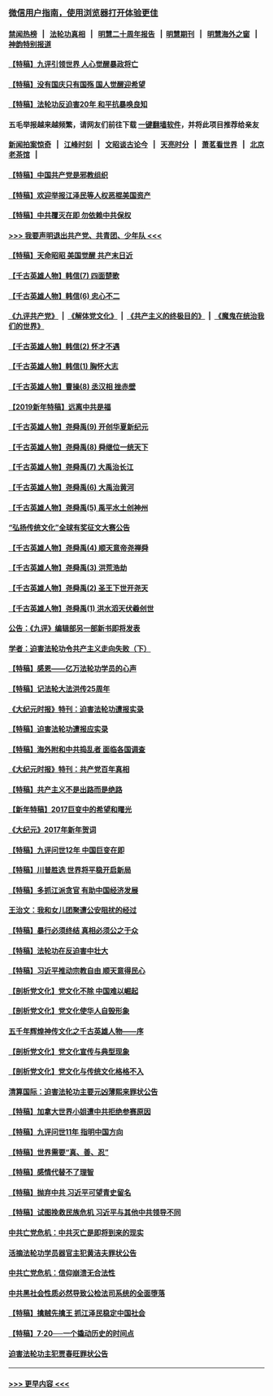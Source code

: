 ### [微信用户指南，使用浏览器打开体验更佳](https://github.com/gfw-breaker/banned-news1/blob/master/indexes/wechat-guide.md?t=0)
#### [禁闻热榜](热点新闻.md?t=0)  &nbsp;&nbsp;|&nbsp;&nbsp; [法轮功真相](https://github.com/gfw-breaker/truth/blob/master/README.md?t=0) &nbsp;&nbsp;|&nbsp;&nbsp; [明慧二十周年报告](https://github.com/gfw-breaker/mh-reports/blob/master/README.md?t=0) &nbsp;&nbsp;|&nbsp;&nbsp;[明慧期刊](https://github.com/gfw-breaker/mh-qikan) &nbsp;&nbsp;|&nbsp;&nbsp; [明慧海外之窗](https://github.com/gfw-breaker/mh-news/blob/master/README.md?t=0) &nbsp;&nbsp;|&nbsp;&nbsp; [神韵特别报道](https://github.com/gfw-breaker/mh-news/blob/master/shenyun.md?t=0)
#### [【特稿】九评引领世界 人心觉醒暴政将亡](../pages/nsc424/n11660496.md?t=02161633) 
#### [【特稿】没有国庆只有国殇 国人觉醒迎希望](../pages/nsc424/n11549354.md?t=02161633) 
#### [【特稿】法轮功反迫害20年 和平抗暴唤良知](../pages/nsc424/n11389135.md?t=02161633) 
#### 五毛举报越来越频繁，请网友们前往下载 [一键翻墙软件](https://github.com/gfw-breaker/ssr-accounts)，并将此项目推荐给亲友
#### [新闻拍案惊奇](https://github.com/gfw-breaker/banned-news1/blob/master/pages/link4.md) &nbsp;&nbsp;|&nbsp;&nbsp; [江峰时刻](https://github.com/gfw-breaker/banned-news1/blob/master/pages/link4.md) &nbsp;&nbsp;|&nbsp;&nbsp; [文昭谈古论今](https://github.com/gfw-breaker/banned-news1/blob/master/pages/link4.md) &nbsp;&nbsp;|&nbsp;&nbsp; [天亮时分](https://github.com/gfw-breaker/banned-news1/blob/master/pages/link4.md) &nbsp;&nbsp;|&nbsp;&nbsp; [萧茗看世界](https://github.com/gfw-breaker/banned-news1/blob/master/pages/link4.md) &nbsp;&nbsp;|&nbsp;&nbsp; [北京老茶馆](https://github.com/gfw-breaker/banned-news1/blob/master/pages/link4.md) &nbsp;&nbsp;|&nbsp;&nbsp; 
#### [【特稿】中国共产党是邪教组织](../pages/nsc424/n11355551.md?t=02161633) 
#### [【特稿】欢迎举报江泽民等人权恶棍美国资产](../pages/nsc424/n11303040.md?t=02161633) 
#### [【特稿】中共覆灭在即 勿依赖中共保权](../pages/nsc424/n11278510.md?t=02161633) 
#### [>>> 我要声明退出共产党、共青团、少年队 <<<](https://github.com/begood0513/goodnews/blob/master/quit/letter.md) 
#### [【特稿】天命昭昭 美国觉醒 共产末日近](../pages/nsc424/n11150259.md?t=02161633) 
#### [【千古英雄人物】韩信(7) 四面楚歌](../pages/nsc424/n7552608.md?t=02161633) 
#### [【千古英雄人物】韩信(6) 忠心不二](../pages/nsc424/n7552572.md?t=02161633) 
#### [《九评共产党》](https://github.com/begood0513/9ping.md/blob/master/README.md) &nbsp;|&nbsp; [《解体党文化》](../../../../jtdwh.md/blob/master/README.md)  &nbsp;|&nbsp; [《共产主义的终极目的》](../../../../gczydzjmd.md/blob/master/README.md) &nbsp;|&nbsp; [《魔鬼在统治我们的世界》](../../../../mgztzwmdsj.md/blob/master/README.md) 
#### [【千古英雄人物】韩信(2) 怀才不遇](../pages/nsc424/n7547691.md?t=02161633) 
#### [【千古英雄人物】韩信(1) 胸怀大志](../pages/nsc424/n7544501.md?t=02161633) 
#### [【千古英雄人物】曹操(8) 丞汉相 挫赤壁](../pages/nsc424/n7662490.md?t=02161633) 
#### [【2019新年特稿】远离中共是福](../pages/nsc424/n10942748.md?t=02161633) 
#### [【千古英雄人物】尧舜禹(9) 开创华夏新纪元](../pages/nsc424/n7519873.md?t=02161633) 
#### [【千古英雄人物】尧舜禹(8) 舜继位一统天下](../pages/nsc424/n7515411.md?t=02161633) 
#### [【千古英雄人物】尧舜禹(7) 大禹治长江](../pages/nsc424/n7475820.md?t=02161633) 
#### [【千古英雄人物】尧舜禹(6) 大禹治黄河](../pages/nsc424/n7475816.md?t=02161633) 
#### [【千古英雄人物】尧舜禹(5) 禹平水土创神州](../pages/nsc424/n7475809.md?t=02161633) 
#### [“弘扬传统文化”全球有奖征文大赛公告](../pages/nsc424/n10889849.md?t=02161633) 
#### [【千古英雄人物】尧舜禹(4) 顺天意帝尧禅舜](../pages/nsc424/n7471624.md?t=02161633) 
#### [【千古英雄人物】尧舜禹(3) 洪荒浩劫](../pages/nsc424/n7471607.md?t=02161633) 
#### [【千古英雄人物】尧舜禹(2) 圣王下世开尧天](../pages/nsc424/n7467643.md?t=02161633) 
#### [【千古英雄人物】尧舜禹(1) 洪水滔天伏羲创世](../pages/nsc424/n7467618.md?t=02161633) 
#### [公告：《九评》编辑部另一部新书即将发表](../pages/nsc424/n10405104.md?t=02161633) 
#### [学者：迫害法轮功令共产主义走向失败（下）](../pages/nsc424/n10009951.md?t=02161633) 
#### [【特稿】感恩——亿万法轮功学员的心声](../pages/nsc424/n9880260.md?t=02161633) 
#### [【特稿】记法轮大法洪传25周年](../pages/nsc424/n9116480.md?t=02161633) 
#### [《大纪元时报》特刊：迫害法轮功遭报实录](../pages/nsc424/n9082916.md?t=02161633) 
#### [【特稿】迫害法轮功遭报应实录](../pages/nsc424/n9055656.md?t=02161633) 
#### [【特稿】海外附和中共捣乱者 面临各国调查](../pages/nsc424/n9047645.md?t=02161633) 
#### [《大纪元时报》特刊：共产党百年真相](../pages/nsc424/n8879818.md?t=02161633) 
#### [【特稿】共产主义不是出路而是绝路](../pages/nsc424/n8792816.md?t=02161633) 
#### [【新年特稿】2017巨变中的希望和曙光](../pages/nsc424/n8655525.md?t=02161633) 
#### [《大纪元》2017年新年贺词](../pages/nsc424/n8651727.md?t=02161633) 
#### [【特稿】九评问世12年 中国巨变在即](../pages/nsc424/n8506053.md?t=02161633) 
#### [【特稿】川普胜选 世界将平稳开启新局](../pages/nsc424/n8482166.md?t=02161633) 
#### [【特稿】多抓江派贪官 有助中国经济发展](../pages/nsc424/n8454769.md?t=02161633) 
#### [王治文：我和女儿团聚遭公安阻扰的经过](../pages/nsc424/n8186638.md?t=02161633) 
#### [【特稿】暴行必须终结‭ ‬真相必须公之于众](../pages/nsc424/n8103572.md?t=02161633) 
#### [【特稿】法轮功在反迫害中壮大](../pages/nsc424/n7915493.md?t=02161633) 
#### [【特稿】习近平推动宗教自由 顺天意得民心](../pages/nsc424/n7782230.md?t=02161633) 
#### [【剖析党文化】党文化不除 中国难以崛起](../pages/nsc424/n7484466.md?t=02161633) 
#### [【剖析党文化】党文化使华人自毁形象](../pages/nsc424/n7480414.md?t=02161633) 
#### [五千年辉煌神传文化之千古英雄人物——序](../pages/nsc424/n7465898.md?t=02161633) 
#### [【剖析党文化】党文化宣传与典型现象](../pages/nsc424/n4667282.md?t=02161633) 
#### [【剖析党文化】党文化与传统文化格格不入](../pages/nsc424/n4665279.md?t=02161633) 
#### [清算国际：迫害法轮功主要元凶薄熙来罪状公告](../pages/nsc424/n4621860.md?t=02161633) 
#### [【特稿】加拿大世界小姐遭中共拒绝参赛原因](../pages/nsc424/n4585305.md?t=02161633) 
#### [【特稿】九评问世11年 指明中国方向](../pages/nsc424/n4578971.md?t=02161633) 
#### [【特稿】世界需要“真、善、忍”](../pages/nsc424/n4577812.md?t=02161633) 
#### [【特稿】感情代替不了理智](../pages/nsc424/n4564327.md?t=02161633) 
#### [【特稿】抛弃中共 习近平可望青史留名](../pages/nsc424/n4549169.md?t=02161633) 
#### [【特稿】试图挽救民族危机 习近平与其他中共领导不同](../pages/nsc424/n4548555.md?t=02161633) 
#### [中共亡党危机：中共灭亡是即将到来的现实](../pages/nsc424/n4547349.md?t=02161633) 
#### [活摘法轮功学员器官主犯黄洁夫罪状公告](../pages/nsc424/n4547015.md?t=02161633) 
#### [中共亡党危机：信仰崩溃无合法性](../pages/nsc424/n4545222.md?t=02161633) 
#### [中共黑社会性质必然导致公检法司系统的全面堕落](../pages/nsc424/n4541854.md?t=02161633) 
#### [【特稿】擒贼先擒王 抓江泽民稳定中国社会](../pages/nsc424/n4530296.md?t=02161633) 
#### [【特稿】7‧20──一个撬动历史的时间点](../pages/nsc424/n4481700.md?t=02161633) 
#### [迫害法轮功主犯贾春旺罪状公告](../pages/nsc424/n4455857.md?t=02161633) 

----
#### [ >>> 更早内容 <<< ](../indexes/nsc424-earlier.md)

